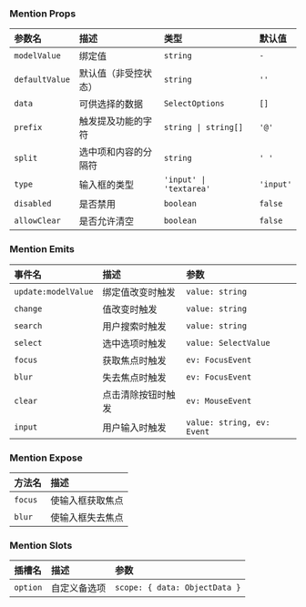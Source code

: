 ### Mention Props

| 参数名 | 描述 | 类型 | 默认值 |
| :--- | :--- | :--- | :--- |
| `modelValue` | 绑定值 | `string` | `-` |
| `defaultValue` | 默认值（非受控状态） | `string` | `''` |
| `data` | 可供选择的数据 | `SelectOptions` | `[]` |
| `prefix` | 触发提及功能的字符 | `string \| string[]` | `'@'` |
| `split` | 选中项和内容的分隔符 | `string` | `' '` |
| `type` | 输入框的类型 | `'input' \| 'textarea'` | `'input'` |
| `disabled` | 是否禁用 | `boolean` | `false` |
| `allowClear` | 是否允许清空 | `boolean` | `false` |

### Mention Emits

| 事件名 | 描述 | 参数 |
| :--- | :--- | :--- |
| `update:modelValue` | 绑定值改变时触发 | `value: string` |
| `change` | 值改变时触发 | `value: string` |
| `search` | 用户搜索时触发 | `value: string` |
| `select` | 选中选项时触发 | `value: SelectValue` |
| `focus` | 获取焦点时触发 | `ev: FocusEvent` |
| `blur` | 失去焦点时触发 | `ev: FocusEvent` |
| `clear` | 点击清除按钮时触发 | `ev: MouseEvent` |
| `input` | 用户输入时触发 | `value: string, ev: Event` |

### Mention Expose

| 方法名 | 描述 |
| :--- | :--- |
| `focus` | 使输入框获取焦点 |
| `blur` | 使输入框失去焦点 |

### Mention Slots

| 插槽名 | 描述 | 参数 |
| :--- | :--- | :--- |
| `option` | 自定义备选项 | `scope: { data: ObjectData }` |